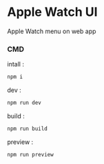 
# Apple Watch UI

Apple Watch menu on web app

### CMD

intall :
```sh
npm i
```

dev :
```sh
npm run dev
```

build :
```sh
npm run build

```
preview :
```sh
npm run preview
```